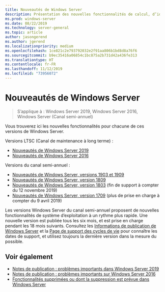 ```yaml
---
title: Nouveautés de Windows Server
description: Présentation des nouvelles fonctionnalités de calcul, d’identité, de gestion, d’automatisation, de mise en réseau, de sécurité et de stockage.
ms.prod: windows-server
ms.date: 08/22/2019
ms.technology: server-general
ms.topic: article
author: jasongerend
ms.author: jgerend
ms.localizationpriority: medium
ms.openlocfilehash: 1ce821c2e793792032e2f91aa806b1bd8d8a76f6
ms.sourcegitcommit: b9ec35416a06854c1bc875a2b731d42a436fe313
ms.translationtype: HT
ms.contentlocale: fr-FR
ms.lasthandoff: 11/12/2019
ms.locfileid: "73956072"
---
```

# <a name="whats-new-in-windows-server"></a>Nouveautés de Windows Server

> S’applique à : Windows Server 2019, Windows Server 2016, Windows Server (Canal semi-annuel)

Vous trouverez ici les nouvelles fonctionnalités pour chacune de ces versions de Windows Server.  

Versions LTSC (Canal de maintenance à long terme) :

- [Nouveautés de Windows Server 2019](../get-started-19/whats-new-19.md)
- [Nouveautés de Windows Server 2016](whats-new-in-windows-server-2016.md)

Versions du canal semi-annuel :

- [Nouveautés de Windows Server, versions 1903 et 1909](../get-started-19/whats-new-in-windows-server-1903-1909.md)
- [Nouveautés de Windows Server, version 1809](whats-new-in-windows-server-1809.md)
- [Nouveautés de Windows Server, version 1803](whats-new-in-windows-server-1803.md) (fin de support à compter du 12 novembre 2019)
- [Nouveautés de Windows Server, version 1709](whats-new-in-windows-server-1709.md) (plus de prise en charge à compter du 9 avril 2019)

Les versions Windows Server du canal semi-annuel proposent de nouvelles fonctionnalités de système d’exploitation à un rythme plus rapide. Une nouvelle version est publiée tous les six mois, et est prise en charge pendant les 18 mois suivants. Consultez les [Informations de publication de Windows Server](windows-server-release-info.md) et la [Page de support des cycles de vie](https://support.microsoft.com/lifecycle) pour connaître les dates de support, et utilisez toujours la dernière version dans la mesure du possible.

## <a name="see-also"></a>Voir également

- [Notes de publication : problèmes importants dans Windows Server 2019](../get-started-19/rel-notes-19.md)
- [Notes de publication : problèmes importants sur Windows Server 2016](Windows-Server-2016-GA-Release-Notes.md)
- [Fonctionnalités supprimées ou dont la suppression est prévue dans Windows Server](../get-started-19/removed-features.md)